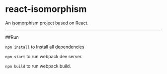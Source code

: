 # react-isomorphism
An isomorphism project based on React.

---

##Run


`npm install` to Install all dependencies

`npm start` to run webpack dev server.

`npm build` to run webpack build.

